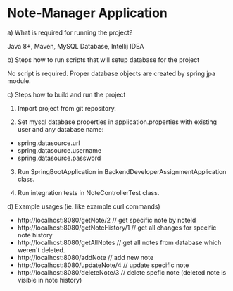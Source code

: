 # Note-Manager Application

a) What is required for running the project?

Java 8+, Maven, MySQL Database, Intellij IDEA

b) Steps how to run scripts that will setup database for the project

No script is required. Proper database objects are created by spring jpa module.

c) Steps how to build and run the project

1. Import project from git repository. 

2. Set mysql database properties in application.properties with existing user and any database name:
 - spring.datasource.url
 - spring.datasource.username
 - spring.datasource.password
 
3. Run SpringBootApplication in BackendDeveloperAssignmentApplication class.

4. Run integration tests in NoteControllerTest class.

d) Example usages (ie. like example curl commands)

- http://localhost:8080/getNote/2     // get specific note by noteId
- http://localhost:8080/getNoteHistory/1 // get all changes for specific note history
- http://localhost:8080/getAllNotes // get all notes from database which weren't deleted.
- http://localhost:8080/addNote   // add new note
- http://localhost:8080/updateNote/4  // update specific note
- http://localhost:8080/deleteNote/3   // delete spefic note (deleted note is visible in note history)









